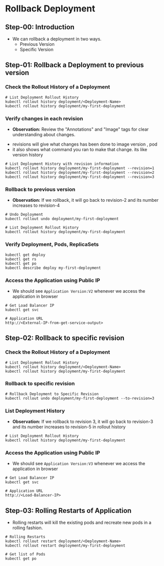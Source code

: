 # Rollback Deployment

## Step-00: Introduction

- We can rollback a deployment in two ways.
  - Previous Version
  - Specific Version

## Step-01: Rollback a Deployment to previous version

### Check the Rollout History of a Deployment

```
# List Deployment Rollout History
kubectl rollout history deployment/<Deployment-Name>
kubectl rollout history deployment/my-first-deployment
```

### Verify changes in each revision

- **Observation:** Review the "Annotations" and "Image" tags for clear understanding about changes.

* revisions will give what changes has been done to image version , pod
* it also shows what command you ran to make that change. its like version history

```
# List Deployment History with revision information
kubectl rollout history deployment/my-first-deployment --revision=1
kubectl rollout history deployment/my-first-deployment --revision=2
kubectl rollout history deployment/my-first-deployment --revision=3
```

### Rollback to previous version

- **Observation:** If we rollback, it will go back to revision-2 and its number increases to revision-4

```
# Undo Deployment
kubectl rollout undo deployment/my-first-deployment

# List Deployment Rollout History
kubectl rollout history deployment/my-first-deployment
```

### Verify Deployment, Pods, ReplicaSets

```
kubectl get deploy
kubectl get rs
kubectl get po
kubectl describe deploy my-first-deployment
```

### Access the Application using Public IP

- We should see `Application Version:V2` whenever we access the application in browser

```
# Get Load Balancer IP
kubectl get svc

# Application URL
http://<External-IP-from-get-service-output>
```

## Step-02: Rollback to specific revision

### Check the Rollout History of a Deployment

```
# List Deployment Rollout History
kubectl rollout history deployment/<Deployment-Name>
kubectl rollout history deployment/my-first-deployment
```

### Rollback to specific revision

```
# Rollback Deployment to Specific Revision
kubectl rollout undo deployment/my-first-deployment --to-revision=3
```

### List Deployment History

- **Observation:** If we rollback to revision 3, it will go back to revision-3 and its number increases to revision-5 in rollout history

```
# List Deployment Rollout History
kubectl rollout history deployment/my-first-deployment
```

### Access the Application using Public IP

- We should see `Application Version:V3` whenever we access the application in browser

```
# Get Load Balancer IP
kubectl get svc

# Application URL
http://<Load-Balancer-IP>
```

## Step-03: Rolling Restarts of Application

- Rolling restarts will kill the existing pods and recreate new pods in a rolling fashion.

```
# Rolling Restarts
kubectl rollout restart deployment/<Deployment-Name>
kubectl rollout restart deployment/my-first-deployment

# Get list of Pods
kubectl get po
```
